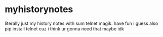 # myhistorynotes
literally just my history notes with sum telnet magik. have fun i guess also pip install telnet cuz i think ur gonna need that maybe idk
